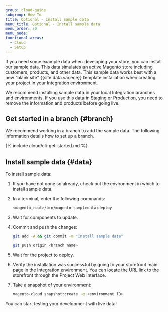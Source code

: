```yaml
---
group: cloud-guide
subgroup: How To
title: Optional - Install sample data
menu_title: Optional - Install sample data
menu_order: 70
menu_node:
functional_areas:
  - Cloud
  - Setup
---
```


If you need some example data when developing your store, you can install our sample data. This data simulates an active Magento store including customers, products, and other data. This sample data works best with a new "blank site" {{site.data.var.ece}} template installation when creating your project in your Integration environment.

We recommend installing sample data in your local Integration branches and environments. If you use this data in Staging or Production, you need to remove the information and products before going live.

## Get started in a branch {#branch}

We recommend working in a branch to add the sample data. The following information details how to set up a branch.

{% include cloud/cli-get-started.md %}

## Install sample data {#data}

To install sample data:

1. If you have not done so already, check out the environment in which to install sample data.
1. In a terminal, enter the following commands:

   ```bash
   <magento_root>/bin/magento sampledata:deploy
   ```

1. Wait for components to update.
1. Commit and push the changes:

   ```bash
   git add -A && git commit -m "Install sample data"
   ```

   ```bash
   git push origin <branch name>
   ```

1. Wait for the project to deploy.
1. Verify the installation was successful by going to your storefront main page in the Integration environment. You can locate the URL link to the storefront through the Project Web Interface.
1. Take a snapshot of your environment:

   ```bash
   magento-cloud snapshot:create -e <environment ID>
   ```

You can start testing your development with live data!
